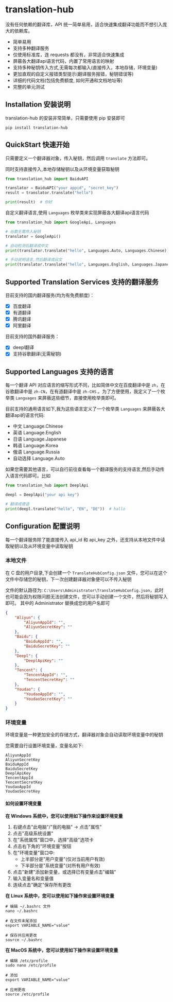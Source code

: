 # translation-hub

没有任何依赖的翻译库，API 统一简单易用，适合快速集成翻译功能而不想引入庞大的依赖库。

- 简单易用
- 支持多种翻译服务
- 仅使用标准库，连 requests 都没有，非常适合快速集成
- 屏蔽各大翻译api语言代码，内置了常用语言的映射
- 支持多种秘钥传入方式,无需每次都输入(直接传入，本地存储，环境变量)
- 更加直观的自定义报错类型提示(翻译服务报错，秘钥错误等)
- 详细的代码文档(包括免费额度, 如何开通和文档地址等)
- 完整的单元测试

## Installation 安装说明

translation-hub 的安装非常简单，只需要使用 pip 安装即可

```shell
pip install translation-hub
```

## QuickStart 快速开始

只需要定义一个翻译器对象，传入秘钥，然后调用 `translate` 方法即可。

同时支持直接传入,本地存储秘钥以及从环境变量获取秘钥

```python
from translation_hub import BaiduAPI

translator = BaiduAPI("your appid", "secret_key")
result = translator.translate("hello")

print(result)  # 你好
```

自定义翻译语言,使用 `Languages` 枚举类来实现屏蔽各大翻译api语言代码

```python
from translation_hub import GoogleApi, Languages

# 谷歌无需传入秘钥
translator = GoogleApi()

# 自动检测后翻译成中文
print(translator.translate("hello", Languages.Auto, Languages.Chinese))  # 你好

# 手动说明语言,然后翻译成日文
print(translator.translate("hello", Languages.English, Languages.Japanese))  # こんにちは
```

## Supported Translation Services 支持的翻译服务

目前支持的国内翻译服务(均为有免费额度)：

- [x] 百度翻译
- [x] 有道翻译
- [x] 腾讯翻译
- [x] 阿里翻译

目前支持的国外翻译服务：

- [x] deepl翻译
- [x] 支持谷歌翻译(无需秘钥)

## Supported Languages 支持的语言

每一个翻译 API 对应语言的缩写形式不同，比如简体中文在百度翻译中是 `zh`，在谷歌翻译中是 `zh-CN`，在有道翻译中是 `zh-CHS`
。为了方便使用，我定义了一个枚举类 `Languages` 来屏蔽这些细节，直接使用枚举类即可。

目前支持的通用语言如下,我为这些语言定义了一个枚举类 `Languages` 来屏蔽各大翻译api的语言代码:

- 中文 Language.Chinese
- 英语 Language.English
- 日语 Language.Japanese
- 韩语 Language.Korea
- 俄语 Language.Russia
- 自动选择 Language.Auto

如果您需要其他语言，可以自行前往查看每一个翻译服务的支持语言,然后手动传入语言代码即可。比如

```python
from translation_hub import DeeplApi

deepl = DeeplApi("your api key")

# 翻译成德语
print(deepl.translate("hello", "EN", "DE"))  # hallo
```

## Configuration 配置说明

每一个翻译服务除了能直接传入 api_id 和 api_key 之外，还支持从本地文件中读取秘钥以及从环境变量中读取秘钥

### 本地文件

在 C 盘的用户目录,下会创建一个 `TranslateHubConfig.json` 文件，您可以在这个文件中存储您的秘钥，下一次创建翻译器对象便可以不传入秘钥

文件的默认路径为: `C:\Users\Administrator\TranslateHubConfig.json`，此时也可能会因为权限问题无法创建文件，您可以手动创建一个文件，然后将秘钥写入即可。
其中的 Administrator 替换成您的用户名即可

```json
{
    "Aliyun": {
        "AliyunAppId": "",
        "AliyunSecretKey": ""
    },
    "Baidu": {
        "BaiduAppId": "",
        "BaiduSecretKey": ""
    },
    "Deepl": {
        "DeeplApiKey": ""
    },
    "Tencent": {
        "TencentAppId": "",
        "TencentSecretKey": ""
    },
    "Youdao": {
        "YoudaoAppId": "",
        "YoudaoSecretKey": ""
    }
}
```

### 环境变量

环境变量是一种更加安全的存储方式，翻译器对象会自动读取环境变量中的秘钥

您需要自行设置环境变量，变量名如下:
```text
AliyunAppId
AliyunSecretKey
BaiduAppId
BaiduSecretKey
DeeplApiKey
TencentAppId
TencentSecretKey
YoudaoAppId
YoudaoSecretKey
```

#### 如何设置环境变量

**在 Windows 系统中，您可以使用如下操作来设置环境变量**

1. 右键点击"此电脑"/"我的电脑" -> 点击"属性"
2. 点击"高级系统设置"
3. 在"系统属性"窗口中，选择"高级"选项卡
4. 点击右下角的"环境变量"按钮
5. 在"环境变量"窗口中:
   - 上半部分是"用户变量"(仅对当前用户有效)
   - 下半部分是"系统变量"(对所有用户有效)
6. 点击"新建"添加新变量，或选择已有变量点击"编辑"
7. 输入变量名和变量值
8. 连续点击"确定"保存所有更改

**在 Linux 系统中，您可以使用如下操作来设置环境变量**

```shell
# 编辑 ~/.bashrc 文件
nano ~/.bashrc

# 在文件末尾添加
export VARIABLE_NAME="value"

# 保存并应用更改
source ~/.bashrc
```

**在 MacOS 系统中，您可以使用如下操作来设置环境变量**

```shell
# 编辑 /etc/profile
sudo nano /etc/profile

# 添加
export VARIABLE_NAME="value"

# 应用更改
source /etc/profile
```